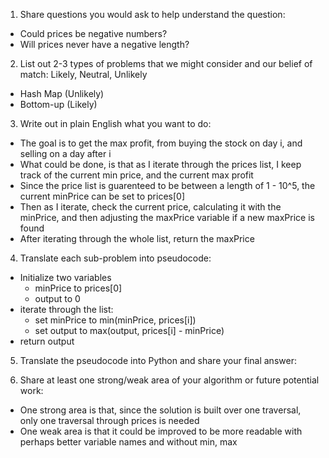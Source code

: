 1. Share questions you would ask to help understand the question:
- Could prices be negative numbers?
- Will prices never have a negative length?

2. List out 2-3 types of problems that we might consider and our belief of match: Likely, Neutral, Unlikely
- Hash Map (Unlikely)
- Bottom-up (Likely)

3. Write out in plain English what you want to do:
- The goal is to get the max profit, from buying the stock on day i, and selling on a day after i
- What could be done, is that as I iterate through the prices list, I keep track of the current min price, and the current max profit
- Since the price list is guarenteed to be between a length of 1 - 10^5, the current minPrice can be set to prices[0]
- Then as I iterate, check the current price, calculating it with the minPrice, and then adjusting the maxPrice variable if a new maxPrice is found
- After iterating through the whole list, return the maxPrice

4. Translate each sub-problem into pseudocode:
- Initialize two variables
    - minPrice to prices[0]
    - output to 0
- iterate through the list:
    - set minPrice to min(minPrice, prices[i])
    - set output to max(output, prices[i] - minPrice)
- return output

5. Translate the pseudocode into Python and share your final answer:
  <!-- class Solution:
    def maxProfit(self, prices: List[int]) -> int:
        minPrice: int = prices[0]
        output: int = 0

        for price in prices:
            minPrice = min(minPrice, price)
            output = max(output, price - minPrice)
        
        return output -->

6. Share at least one strong/weak area of your algorithm or future potential work:
- One strong area is that, since the solution is built over one traversal, only one traversal through prices is needed
- One weak area is that it could be improved to be more readable with perhaps better variable names and without min, max